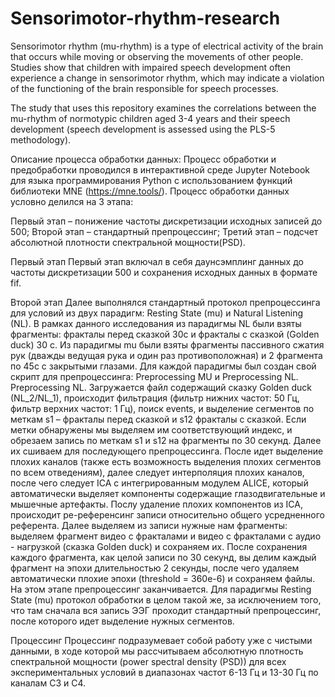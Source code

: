 # Sensorimotor-rhythm-research
Sensorimotor rhythm (mu-rhythm) is a type of electrical activity of the brain that occurs while moving or observing the movements of other people. Studies show that children with impaired speech development often experience a change in sensorimotor rhythm, which may indicate a violation of the functioning of the brain responsible for speech processes.

The study that uses this repository examines the correlations between the mu-rhythm of normotypic children aged 3-4 years and their speech development (speech development is assessed using the PLS-5 methodology).

Описание процесса обработки данных: 
Процесс обработки и предобработки проводился в интерактивной среде Jupyter Notebook для языка программирования Python с использованием функций библиотеки MNE (https://mne.tools/).
Процесс обработки данных условно делился на 3 этапа: 

Первый этап – понижение частоты дискретизации исходных записей до 500;
Второй этап – стандартный препроцессинг;
Третий этап – подсчет абсолютной плотности спектральной мощности(PSD).

Первый этап
Первый этап включал в себя даунсэмплинг данных до частоты дискретизации 500 и сохранения исходных данных в формате fif. 

Второй этап 
Далее выполнялся стандартный протокол препроцессинга для условий из двух парадигм: Resting State (mu) и Natural Listening (NL). В рамках данного исследования из парадигмы NL были взяты фрагменты: фракталы перед сказкой 30с и фракталы с сказкой (Golden duck) 30 c. Из парадигмы mu были взяты фрагменты пассивного сжатия рук (дважды ведущая рука и один раз противоположная) и 2 фрагмента по 45с с закрытыми глазами. Для каждой парадигмы был создан свой скрипт для препроцессинга: Preprocessing MU и Preprocessing NL. 
Preprocessing NL.
Загружается файл содержащий сказку Golden duck (NL_2/NL_1), происходит фильтрация (фильтр нижних частот: 50 Гц, фильтр верхних частот: 1 Гц), поиск events, и выделение сегментов по меткам s1 – фракталы перед сказкой  и s12 фракталы с сказкой. 
Если метки обнаружены мы выделяем им соответствующий индекс, и обрезаем запись по меткам s1 и s12 на фрагменты по 30 секунд. Далее их сшиваем для последующего препроцессинга. После идет выделение плохих каналов (также есть возможность выделения плохих сегментов по всем отведениям), далее следует интерполяция плохих каналов, после чего следует ICA с интегрированным модулем ALICE, который автоматически выделяет компоненты содержащие глазодвигательные и мышечные артефакты.
Послу удаление плохих компонентов из ICA, происходит ре-референсинг записи относительно общего усредненного референта. Далее выделяем из записи нужные нам фрагменты: выделяем фрагмент видео с фракталами и видео с фракталами с аудио - нагрузкой (сказка Golden duck) и сохраняем их. 
После сохранения каждого фрагмента, как целой записи по 30 секунд, вы делим каждый фрагмент на эпохи длительностью 2 секунды, после чего удаляем автоматически плохие эпохи (threshold = 360e-6) и сохраняем файлы. На этом этапе препроцессинг заканчивается. 
Для парадигмы Resting State (mu) протокол обработки в целом такой же, за исключением того, что там сначала вся запись ЭЭГ проходит стандартный препроцессинг, после которого идет выделение нужных сегментов. 

Процессинг
Процессинг подразумевает собой работу уже с чистыми данными, в ходе которой мы рассчитываем абсолютную плотность спектральной мощности (power spectral density (PSD)) для всех экспериментальных условий в  диапазонах частот 6-13 Гц  и 13-30 Гц по каналам С3 и С4. 

